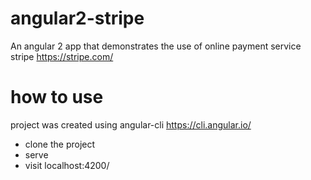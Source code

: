 # angular2-stripe
An angular 2 app that demonstrates the use of online payment service stripe https://stripe.com/

# how to use
project was created using angular-cli https://cli.angular.io/

- clone the project
- serve 
- visit localhost:4200/
